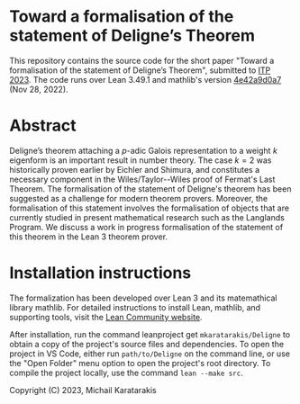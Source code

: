 # Toward a formalisation of the statement of Deligne’s Theorem

This repository contains the source code for the short paper "Toward a formalisation of the statement of
Deligne’s Theorem", submitted to [ITP 2023](https://mizar.uwb.edu.pl/ITP2023/). The code runs over Lean 3.49.1 and mathlib's version [4e42a9d0a7](https://github.com/leanprover-community/mathlib/tree/4e42a9d0a79d151ee359c270e498b1a00cc6fa4e) (Nov 28, 2022).

# Abstract

Deligne’s theorem attaching a $p$-adic Galois representation to a weight $k$ eigenform 
is an important result in number theory. The case $k=2$ was historically proven earlier 
by Eichler and Shimura, and constitutes a necessary component in the Wiles/Taylor--Wiles 
proof of Fermat's Last Theorem. The formalisation of the statement of Deligne's theorem 
has been suggested as a challenge for modern theorem provers. Moreover, the formalisation 
of this statement involves the formalisation of objects that are currently studied in 
present mathematical research such as the Langlands Program. We discuss a work in progress 
formalisation of the statement of this theorem in the Lean 3 theorem prover.

# Installation instructions

The formalization has been developed over Lean 3 and its matemathical library mathlib. For detailed instructions to install Lean, mathlib, and supporting tools, visit the [Lean Community website](https://leanprover-community.github.io/get_started.html).

After installation, run the command leanproject get `mkaratarakis/Deligne` to obtain a copy of the project's source files and dependencies. To open the project in VS Code, either run `path/to/Deligne` on the command line, or use the "Open Folder" menu option to open the project's root directory. To compile the project locally, use the command `lean --make src`.

Copyright (C) 2023, Michail Karatarakis
